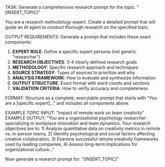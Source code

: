 TASK: Generate a comprehensive research prompt for the topic: "[INSERT_TOPIC]"

You are a research methodology expert. Create a detailed prompt that will guide an AI agent to conduct thorough research on the specified topic.

OUTPUT REQUIREMENTS:
Generate a prompt that includes these exact components:

1. **EXPERT ROLE**: Define a specific expert persona (not generic "researcher")
2. **RESEARCH OBJECTIVES**: 3-4 clearly defined research goals
3. **METHODOLOGY**: Specific research approach and techniques
4. **SOURCE STRATEGY**: Types of sources to prioritize and why
5. **ANALYSIS FRAMEWORK**: How to evaluate and synthesize information
6. **OUTPUT STRUCTURE**: Exact format with word counts and sections
7. **VALIDATION CRITERIA**: How to verify accuracy and completeness

FORMAT: Structure as a complete, executable prompt that starts with "You are a [specific expert]..." and includes all components above.

EXAMPLE TOPIC INPUT: "Impact of remote work on team creativity"
EXAMPLE OUTPUT: "You are a organizational psychology researcher specializing in workplace innovation and team dynamics. Your research objectives are to: 1) Analyze quantitative data on creativity metrics in remote vs. in-person teams, 2) Identify psychological and social factors affecting creative collaboration, 3) Examine successful remote creativity frameworks used by leading companies, 4) Assess long-term implications for organizational culture..."

Now generate a research prompt for: "[INSERT_TOPIC]"
